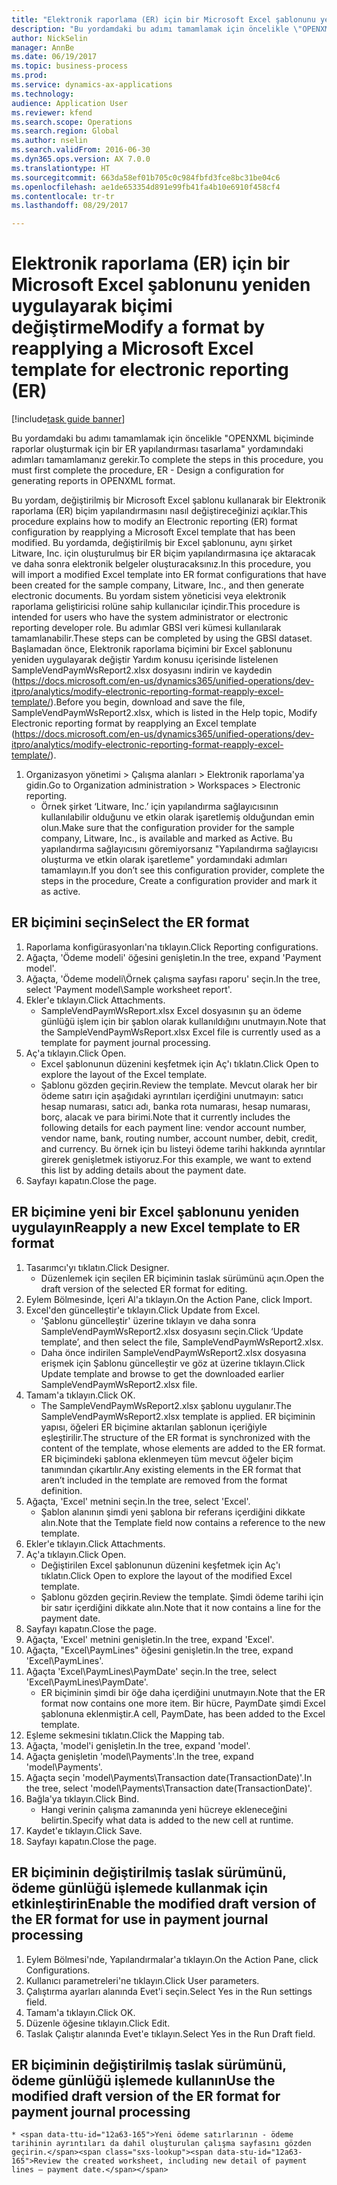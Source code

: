 ```yaml
--- 
title: "Elektronik raporlama (ER) için bir Microsoft Excel şablonunu yeniden uygulayarak biçimi değiştirme"
description: "Bu yordamdaki bu adımı tamamlamak için öncelikle \"OPENXML biçiminde raporlar oluşturmak için bir ER yapılandırması tasarlama\" yordamındaki adımları tamamlamanız gerekir."
author: NickSelin
manager: AnnBe
ms.date: 06/19/2017
ms.topic: business-process
ms.prod: 
ms.service: dynamics-ax-applications
ms.technology: 
audience: Application User
ms.reviewer: kfend
ms.search.scope: Operations
ms.search.region: Global
ms.author: nselin
ms.search.validFrom: 2016-06-30
ms.dyn365.ops.version: AX 7.0.0
ms.translationtype: HT
ms.sourcegitcommit: 663da58ef01b705c0c984fbfd3fce8bc31be04c6
ms.openlocfilehash: ae1de653354d891e99fb41fa4b10e6910f458cf4
ms.contentlocale: tr-tr
ms.lasthandoff: 08/29/2017

---
```

# <a name="modify-a-format-by-reapplying-a-microsoft-excel-template-for-electronic-reporting-er"></a><span data-ttu-id="12a63-103">Elektronik raporlama (ER) için bir Microsoft Excel şablonunu yeniden uygulayarak biçimi değiştirme</span><span class="sxs-lookup"><span data-stu-id="12a63-103">Modify a format by reapplying a Microsoft Excel template for electronic reporting (ER)</span></span>

[!include[task guide banner](../../includes/task-guide-banner.md)]

<span data-ttu-id="12a63-104">Bu yordamdaki bu adımı tamamlamak için öncelikle "OPENXML biçiminde raporlar oluşturmak için bir ER yapılandırması tasarlama" yordamındaki adımları tamamlamanız gerekir.</span><span class="sxs-lookup"><span data-stu-id="12a63-104">To complete the steps in this procedure, you must first complete the procedure, ER - Design a configuration for generating reports in OPENXML format.</span></span>

<span data-ttu-id="12a63-105">Bu yordam, değiştirilmiş bir Microsoft Excel şablonu kullanarak bir Elektronik raporlama (ER) biçim yapılandırmasını nasıl değiştireceğinizi açıklar.</span><span class="sxs-lookup"><span data-stu-id="12a63-105">This procedure explains how to modify an Electronic reporting (ER) format configuration by reapplying a Microsoft Excel template that has been modified.</span></span> <span data-ttu-id="12a63-106">Bu yordamda, değiştirilmiş bir Excel şablonunu, aynı şirket Litware, Inc. için oluşturulmuş bir ER biçim yapılandırmasına içe aktaracak ve daha sonra elektronik belgeler oluşturacaksınız.</span><span class="sxs-lookup"><span data-stu-id="12a63-106">In this procedure, you will import a modified Excel template into ER format configurations that have been created for the sample company, Litware, Inc., and then generate electronic documents.</span></span> <span data-ttu-id="12a63-107">Bu yordam sistem yöneticisi veya elektronik raporlama geliştiricisi rolüne sahip kullanıcılar içindir.</span><span class="sxs-lookup"><span data-stu-id="12a63-107">This procedure is intended for users who have the system administrator or electronic reporting developer role.</span></span> <span data-ttu-id="12a63-108">Bu adımlar GBSI veri kümesi kullanılarak tamamlanabilir.</span><span class="sxs-lookup"><span data-stu-id="12a63-108">These steps can be completed by using the GBSI dataset.</span></span> <span data-ttu-id="12a63-109">Başlamadan önce, Elektronik raporlama biçimini bir Excel şablonunu yeniden uygulayarak değiştir Yardım konusu içerisinde listelenen SampleVendPaymWsReport2.xlsx dosyasını indirin ve kaydedin (https://docs.microsoft.com/en-us/dynamics365/unified-operations/dev-itpro/analytics/modify-electronic-reporting-format-reapply-excel-template/).</span><span class="sxs-lookup"><span data-stu-id="12a63-109">Before you begin, download and save the file, SampleVendPaymWsReport2.xlsx, which is listed in the Help topic, Modify Electronic reporting format by reapplying an Excel template (https://docs.microsoft.com/en-us/dynamics365/unified-operations/dev-itpro/analytics/modify-electronic-reporting-format-reapply-excel-template/).</span></span>

1. <span data-ttu-id="12a63-110">Organizasyon yönetimi > Çalışma alanları > Elektronik raporlama'ya gidin.</span><span class="sxs-lookup"><span data-stu-id="12a63-110">Go to Organization administration > Workspaces > Electronic reporting.</span></span>
    * <span data-ttu-id="12a63-111">Örnek şirket ‘Litware, Inc.’ için yapılandırma sağlayıcısının kullanılabilir olduğunu ve etkin olarak işaretlemiş olduğundan emin olun.</span><span class="sxs-lookup"><span data-stu-id="12a63-111">Make sure that the configuration provider for the sample company, Litware, Inc., is available and marked as Active.</span></span> <span data-ttu-id="12a63-112">Bu yapılandırma sağlayıcısını göremiyorsanız "Yapılandırma sağlayıcısı oluşturma ve etkin olarak işaretleme" yordamındaki adımları tamamlayın.</span><span class="sxs-lookup"><span data-stu-id="12a63-112">If you don’t see this configuration provider, complete the steps in the procedure, Create a configuration provider and mark it as active.</span></span>  

## <a name="select-the-er-format"></a><span data-ttu-id="12a63-113">ER biçimini seçin</span><span class="sxs-lookup"><span data-stu-id="12a63-113">Select the ER format</span></span>
1. <span data-ttu-id="12a63-114">Raporlama konfigürasyonları'na tıklayın.</span><span class="sxs-lookup"><span data-stu-id="12a63-114">Click Reporting configurations.</span></span>
2. <span data-ttu-id="12a63-115">Ağaçta, 'Ödeme modeli' öğesini genişletin.</span><span class="sxs-lookup"><span data-stu-id="12a63-115">In the tree, expand 'Payment model'.</span></span>
3. <span data-ttu-id="12a63-116">Ağaçta, 'Ödeme modeli\Örnek çalışma sayfası raporu' seçin.</span><span class="sxs-lookup"><span data-stu-id="12a63-116">In the tree, select 'Payment model\Sample worksheet report'.</span></span>
4. <span data-ttu-id="12a63-117">Ekler'e tıklayın.</span><span class="sxs-lookup"><span data-stu-id="12a63-117">Click Attachments.</span></span>
    * <span data-ttu-id="12a63-118">SampleVendPaymWsReport.xlsx Excel dosyasının şu an ödeme günlüğü işlem için bir şablon olarak kullanıldığını unutmayın.</span><span class="sxs-lookup"><span data-stu-id="12a63-118">Note that the SampleVendPaymWsReport.xlsx Excel file is currently used as a template for payment journal processing.</span></span>   
5. <span data-ttu-id="12a63-119">Aç'a tıklayın.</span><span class="sxs-lookup"><span data-stu-id="12a63-119">Click Open.</span></span>
    * <span data-ttu-id="12a63-120">Excel şablonunun düzenini keşfetmek için Aç'ı tıklatın.</span><span class="sxs-lookup"><span data-stu-id="12a63-120">Click Open to explore the layout of the Excel template.</span></span>  
    * <span data-ttu-id="12a63-121">Şablonu gözden geçirin.</span><span class="sxs-lookup"><span data-stu-id="12a63-121">Review the template.</span></span> <span data-ttu-id="12a63-122">Mevcut olarak her bir ödeme satırı için aşağıdaki ayrıntıları içerdiğini unutmayın: satıcı hesap numarası, satıcı adı, banka rota numarası, hesap numarası, borç, alacak ve para birimi.</span><span class="sxs-lookup"><span data-stu-id="12a63-122">Note that it currently includes the following details for each payment line: vendor account number, vendor name, bank, routing number, account number, debit, credit, and currency.</span></span> <span data-ttu-id="12a63-123">Bu örnek için bu listeyi ödeme tarihi hakkında ayrıntılar girerek genişletmek istiyoruz.</span><span class="sxs-lookup"><span data-stu-id="12a63-123">For this example, we want to extend this list by adding details about the payment date.</span></span>   
6. <span data-ttu-id="12a63-124">Sayfayı kapatın.</span><span class="sxs-lookup"><span data-stu-id="12a63-124">Close the page.</span></span>

## <a name="reapply-a-new-excel-template-to-er-format"></a><span data-ttu-id="12a63-125">ER biçimine yeni bir Excel şablonunu yeniden uygulayın</span><span class="sxs-lookup"><span data-stu-id="12a63-125">Reapply a new Excel template to ER format</span></span>
1. <span data-ttu-id="12a63-126">Tasarımcı'yı tıklatın.</span><span class="sxs-lookup"><span data-stu-id="12a63-126">Click Designer.</span></span>
    * <span data-ttu-id="12a63-127">Düzenlemek için seçilen ER biçiminin taslak sürümünü açın.</span><span class="sxs-lookup"><span data-stu-id="12a63-127">Open the draft version of the selected ER format for editing.</span></span>  
2. <span data-ttu-id="12a63-128">Eylem Bölmesinde, İçeri Al'a tıklayın.</span><span class="sxs-lookup"><span data-stu-id="12a63-128">On the Action Pane, click Import.</span></span>
3. <span data-ttu-id="12a63-129">Excel'den güncelleştir'e tıklayın.</span><span class="sxs-lookup"><span data-stu-id="12a63-129">Click Update from Excel.</span></span>
    * <span data-ttu-id="12a63-130">'Şablonu güncelleştir' üzerine tıklayın ve daha sonra SampleVendPaymWsReport2.xlsx dosyasını seçin.</span><span class="sxs-lookup"><span data-stu-id="12a63-130">Click ‘Update template’, and then select the file, SampleVendPaymWsReport2.xlsx.</span></span>  
    * <span data-ttu-id="12a63-131">Daha önce indirilen SampleVendPaymWsReport2.xlsx dosyasına erişmek için Şablonu güncelleştir ve göz at üzerine tıklayın.</span><span class="sxs-lookup"><span data-stu-id="12a63-131">Click Update template and browse to get the downloaded earlier SampleVendPaymWsReport2.xlsx file.</span></span>  
4. <span data-ttu-id="12a63-132">Tamam'a tıklayın.</span><span class="sxs-lookup"><span data-stu-id="12a63-132">Click OK.</span></span>
    * <span data-ttu-id="12a63-133">The SampleVendPaymWsReport2.xlsx şablonu uygulanır.</span><span class="sxs-lookup"><span data-stu-id="12a63-133">The SampleVendPaymWsReport2.xlsx template is applied.</span></span> <span data-ttu-id="12a63-134">ER biçiminin yapısı, öğeleri ER biçimine aktarılan şablonun içeriğiyle eşleştirilir.</span><span class="sxs-lookup"><span data-stu-id="12a63-134">The structure of the ER format is synchronized with the content of the template, whose elements are added to the ER format.</span></span> <span data-ttu-id="12a63-135">ER biçimindeki şablona eklenmeyen tüm mevcut öğeler biçim tanımından çıkartılır.</span><span class="sxs-lookup"><span data-stu-id="12a63-135">Any existing elements in the ER format that aren’t included in the template are removed from the format definition.</span></span>  
5. <span data-ttu-id="12a63-136">Ağaçta, 'Excel' metnini seçin.</span><span class="sxs-lookup"><span data-stu-id="12a63-136">In the tree, select 'Excel'.</span></span>
    * <span data-ttu-id="12a63-137">Şablon alanının şimdi yeni şablona bir referans içerdiğini dikkate alın.</span><span class="sxs-lookup"><span data-stu-id="12a63-137">Note that the Template field now contains a reference to the new template.</span></span>   
6. <span data-ttu-id="12a63-138">Ekler'e tıklayın.</span><span class="sxs-lookup"><span data-stu-id="12a63-138">Click Attachments.</span></span>
7. <span data-ttu-id="12a63-139">Aç'a tıklayın.</span><span class="sxs-lookup"><span data-stu-id="12a63-139">Click Open.</span></span>
    * <span data-ttu-id="12a63-140">Değiştirilen Excel şablonunun düzenini keşfetmek için Aç'ı tıklatın.</span><span class="sxs-lookup"><span data-stu-id="12a63-140">Click Open to explore the layout of the modified Excel template.</span></span>  
    * <span data-ttu-id="12a63-141">Şablonu gözden geçirin.</span><span class="sxs-lookup"><span data-stu-id="12a63-141">Review the template.</span></span> <span data-ttu-id="12a63-142">Şimdi ödeme tarihi için bir satır içerdiğini dikkate alın.</span><span class="sxs-lookup"><span data-stu-id="12a63-142">Note that it now contains a line for the payment date.</span></span>   
8. <span data-ttu-id="12a63-143">Sayfayı kapatın.</span><span class="sxs-lookup"><span data-stu-id="12a63-143">Close the page.</span></span>
9. <span data-ttu-id="12a63-144">Ağaçta, 'Excel' metnini genişletin.</span><span class="sxs-lookup"><span data-stu-id="12a63-144">In the tree, expand 'Excel'.</span></span>
10. <span data-ttu-id="12a63-145">Ağaçta, "Excel\PaymLines" öğesini genişletin.</span><span class="sxs-lookup"><span data-stu-id="12a63-145">In the tree, expand 'Excel\PaymLines'.</span></span>
11. <span data-ttu-id="12a63-146">Ağaçta 'Excel\PaymLines\PaymDate' seçin.</span><span class="sxs-lookup"><span data-stu-id="12a63-146">In the tree, select 'Excel\PaymLines\PaymDate'.</span></span>
    * <span data-ttu-id="12a63-147">ER biçiminin şimdi bir öğe daha içerdiğini unutmayın.</span><span class="sxs-lookup"><span data-stu-id="12a63-147">Note that the ER format now contains one more item.</span></span> <span data-ttu-id="12a63-148">Bir hücre, PaymDate şimdi Excel şablonuna eklenmiştir.</span><span class="sxs-lookup"><span data-stu-id="12a63-148">A cell, PaymDate, has been added to the Excel template.</span></span>  
12. <span data-ttu-id="12a63-149">Eşleme sekmesini tıklatın.</span><span class="sxs-lookup"><span data-stu-id="12a63-149">Click the Mapping tab.</span></span>
13. <span data-ttu-id="12a63-150">Ağaçta, 'model'i genişletin.</span><span class="sxs-lookup"><span data-stu-id="12a63-150">In the tree, expand 'model'.</span></span>
14. <span data-ttu-id="12a63-151">Ağaçta genişletin 'model\Payments'.</span><span class="sxs-lookup"><span data-stu-id="12a63-151">In the tree, expand 'model\Payments'.</span></span>
15. <span data-ttu-id="12a63-152">Ağaçta seçin 'model\Payments\Transaction date(TransactionDate)'.</span><span class="sxs-lookup"><span data-stu-id="12a63-152">In the tree, select 'model\Payments\Transaction date(TransactionDate)'.</span></span>
16. <span data-ttu-id="12a63-153">Bağla'ya tıklayın.</span><span class="sxs-lookup"><span data-stu-id="12a63-153">Click Bind.</span></span>
    * <span data-ttu-id="12a63-154">Hangi verinin çalışma zamanında yeni hücreye ekleneceğini belirtin.</span><span class="sxs-lookup"><span data-stu-id="12a63-154">Specify what data is added to the new cell at runtime.</span></span>  
17. <span data-ttu-id="12a63-155">Kaydet'e tıklayın.</span><span class="sxs-lookup"><span data-stu-id="12a63-155">Click Save.</span></span>
18. <span data-ttu-id="12a63-156">Sayfayı kapatın.</span><span class="sxs-lookup"><span data-stu-id="12a63-156">Close the page.</span></span>

## <a name="enable-the-modified-draft-version-of-the-er-format-for-use-in-payment-journal-processing"></a><span data-ttu-id="12a63-157">ER biçiminin değiştirilmiş taslak sürümünü, ödeme günlüğü işlemede kullanmak için etkinleştirin</span><span class="sxs-lookup"><span data-stu-id="12a63-157">Enable the modified draft version of the ER format for use in payment journal processing</span></span>
1. <span data-ttu-id="12a63-158">Eylem Bölmesi'nde, Yapılandırmalar'a tıklayın.</span><span class="sxs-lookup"><span data-stu-id="12a63-158">On the Action Pane, click Configurations.</span></span>
2. <span data-ttu-id="12a63-159">Kullanıcı parametreleri'ne tıklayın.</span><span class="sxs-lookup"><span data-stu-id="12a63-159">Click User parameters.</span></span>
3. <span data-ttu-id="12a63-160">Çalıştırma ayarları alanında Evet'i seçin.</span><span class="sxs-lookup"><span data-stu-id="12a63-160">Select Yes in the Run settings field.</span></span>
4. <span data-ttu-id="12a63-161">Tamam'a tıklayın.</span><span class="sxs-lookup"><span data-stu-id="12a63-161">Click OK.</span></span>
5. <span data-ttu-id="12a63-162">Düzenle öğesine tıklayın.</span><span class="sxs-lookup"><span data-stu-id="12a63-162">Click Edit.</span></span>
6. <span data-ttu-id="12a63-163">Taslak Çalıştır alanında Evet'e tıklayın.</span><span class="sxs-lookup"><span data-stu-id="12a63-163">Select Yes in the Run Draft field.</span></span>

## <a name="use-the-modified-draft-version-of-the-er-format-for-payment-journal-processing"></a><span data-ttu-id="12a63-164">ER biçiminin değiştirilmiş taslak sürümünü, ödeme günlüğü işlemede kullanın</span><span class="sxs-lookup"><span data-stu-id="12a63-164">Use the modified draft version of the ER format for payment journal processing</span></span>
    * <span data-ttu-id="12a63-165">Yeni ödeme satırlarının - ödeme tarihinin ayrıntıları da dahil oluşturulan çalışma sayfasını gözden geçirin.</span><span class="sxs-lookup"><span data-stu-id="12a63-165">Review the created worksheet, including new detail of payment lines – payment date.</span></span>  


